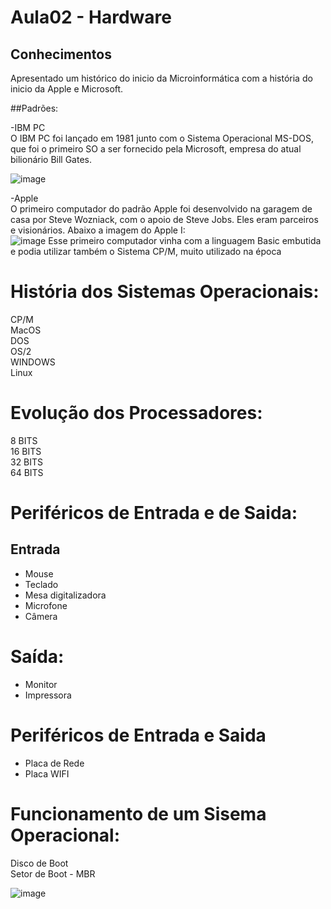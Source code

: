 # Aula02 - Hardware

## Conhecimentos

Apresentado um histórico do inicio da Microinformática com a história do inicio da Apple e Microsoft.<br>

##Padrões:<br>

-IBM PC<br>
O IBM PC foi lançado em 1981 junto com o Sistema Operacional MS-DOS, que foi o primeiro SO a ser fornecido pela Microsoft, empresa do atual bilionário Bill Gates.<br>

![image](https://github.com/remajag/SENAI2023/assets/121033053/df55909b-3dbf-44e9-bf4f-d3ebe976dba1)


-Apple<br>
O primeiro computador do padrão Apple foi desenvolvido na garagem de casa por Steve Wozniack, com o apoio de Steve Jobs. Eles eram parceiros e visionários. Abaixo a imagem do Apple I:<br>
![image](https://github.com/remajag/SENAI2023/assets/121033053/7911dfbb-4da4-4757-ab06-e2e2b3152aec)
Esse primeiro computador vinha com a linguagem Basic embutida e podia utilizar também o Sistema CP/M, muito utilizado na época<br>



# História dos Sistemas Operacionais:

CP/M <br>
MacOS<br>
DOS<br>
OS/2<br>
WINDOWS<br>
Linux<br>



# Evolução dos Processadores:
8 BITS<br>
16 BITS <br>
32 BITS <br>
64 BITS <br>



# Periféricos de Entrada e de Saida:

## Entrada
- Mouse<br>
- Teclado<br>
- Mesa digitalizadora<br>
- Microfone<br>
- Câmera<br>

# Saída:
- Monitor<br>
- Impressora<br>

# Periféricos de Entrada e Saida

- Placa de Rede<br>
- Placa WIFI<br>


# Funcionamento de um Sisema Operacional:

Disco de Boot<br>
Setor de Boot - MBR<br>


![image](https://github.com/remajag/SENAI2023/assets/121033053/bbb060a5-378f-4cb9-ba34-64cfbb9feec6)
